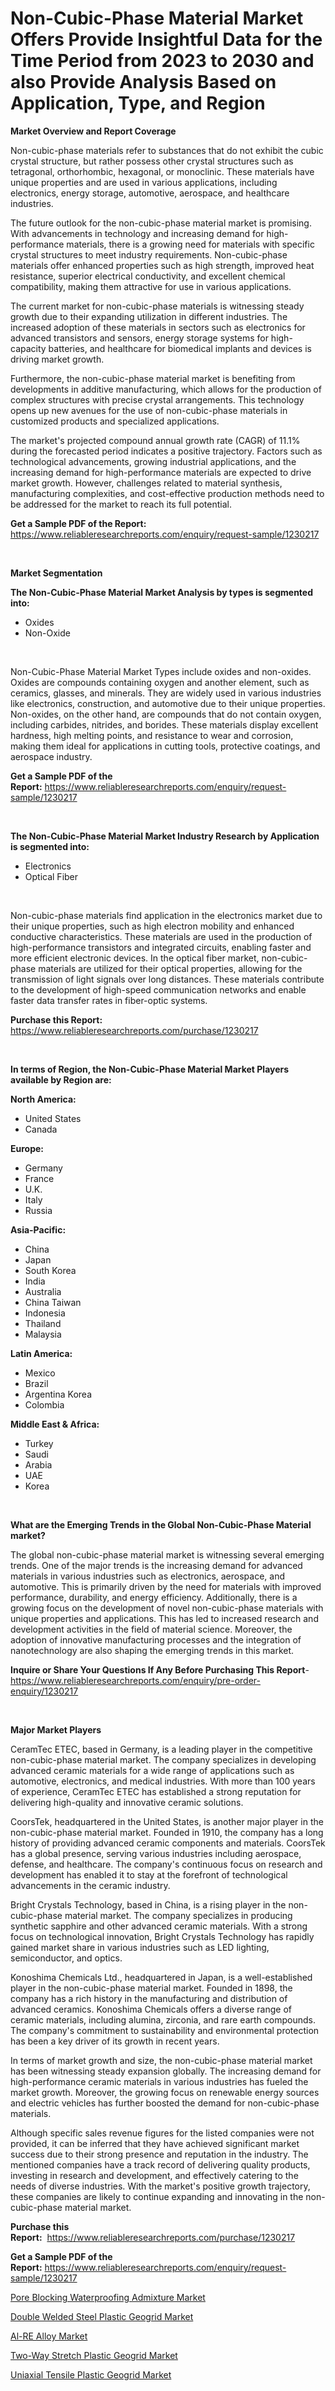 <p><h1>Non-Cubic-Phase Material Market Offers Provide Insightful Data for the Time Period from 2023 to 2030 and also Provide Analysis Based on Application, Type, and Region</h1></p><p><strong>Market Overview and Report Coverage</strong></p>
<p><p>Non-cubic-phase materials refer to substances that do not exhibit the cubic crystal structure, but rather possess other crystal structures such as tetragonal, orthorhombic, hexagonal, or monoclinic. These materials have unique properties and are used in various applications, including electronics, energy storage, automotive, aerospace, and healthcare industries.</p><p>The future outlook for the non-cubic-phase material market is promising. With advancements in technology and increasing demand for high-performance materials, there is a growing need for materials with specific crystal structures to meet industry requirements. Non-cubic-phase materials offer enhanced properties such as high strength, improved heat resistance, superior electrical conductivity, and excellent chemical compatibility, making them attractive for use in various applications.</p><p>The current market for non-cubic-phase materials is witnessing steady growth due to their expanding utilization in different industries. The increased adoption of these materials in sectors such as electronics for advanced transistors and sensors, energy storage systems for high-capacity batteries, and healthcare for biomedical implants and devices is driving market growth.</p><p>Furthermore, the non-cubic-phase material market is benefiting from developments in additive manufacturing, which allows for the production of complex structures with precise crystal arrangements. This technology opens up new avenues for the use of non-cubic-phase materials in customized products and specialized applications.</p><p>The market's projected compound annual growth rate (CAGR) of 11.1% during the forecasted period indicates a positive trajectory. Factors such as technological advancements, growing industrial applications, and the increasing demand for high-performance materials are expected to drive market growth. However, challenges related to material synthesis, manufacturing complexities, and cost-effective production methods need to be addressed for the market to reach its full potential.</p></p>
<p><strong>Get a Sample PDF of the Report:</strong> <a href="https://www.reliableresearchreports.com/enquiry/request-sample/1230217">https://www.reliableresearchreports.com/enquiry/request-sample/1230217</a></p>
<p>&nbsp;</p>
<p><strong>Market Segmentation</strong></p>
<p><strong>The Non-Cubic-Phase Material Market Analysis by types is segmented into:</strong></p>
<p><ul><li>Oxides</li><li>Non-Oxide</li></ul></p>
<p>&nbsp;</p>
<p><p>Non-Cubic-Phase Material Market Types include oxides and non-oxides. Oxides are compounds containing oxygen and another element, such as ceramics, glasses, and minerals. They are widely used in various industries like electronics, construction, and automotive due to their unique properties. Non-oxides, on the other hand, are compounds that do not contain oxygen, including carbides, nitrides, and borides. These materials display excellent hardness, high melting points, and resistance to wear and corrosion, making them ideal for applications in cutting tools, protective coatings, and aerospace industry.</p></p>
<p><strong>Get a Sample PDF of the Report:</strong>&nbsp;<a href="https://www.reliableresearchreports.com/enquiry/request-sample/1230217">https://www.reliableresearchreports.com/enquiry/request-sample/1230217</a></p>
<p>&nbsp;</p>
<p><strong>The Non-Cubic-Phase Material Market Industry Research by Application is segmented into:</strong></p>
<p><ul><li>Electronics</li><li>Optical Fiber</li></ul></p>
<p>&nbsp;</p>
<p><p>Non-cubic-phase materials find application in the electronics market due to their unique properties, such as high electron mobility and enhanced conductive characteristics. These materials are used in the production of high-performance transistors and integrated circuits, enabling faster and more efficient electronic devices. In the optical fiber market, non-cubic-phase materials are utilized for their optical properties, allowing for the transmission of light signals over long distances. These materials contribute to the development of high-speed communication networks and enable faster data transfer rates in fiber-optic systems.</p></p>
<p><strong>Purchase this Report:</strong>&nbsp; <a href="https://www.reliableresearchreports.com/purchase/1230217">https://www.reliableresearchreports.com/purchase/1230217</a></p>
<p>&nbsp;</p>
<p><strong>In terms of Region, the Non-Cubic-Phase Material Market Players available by Region are:</strong></p>
<p>
    <p> <strong> North America: </strong>
        <ul>
            <li>United States</li>
            <li>Canada</li>
        </ul>
        </p> 
    <p> <strong> Europe: </strong>
        <ul>
            <li>Germany</li>
            <li>France</li>
            <li>U.K.</li>
            <li>Italy</li>
            <li>Russia</li>
        </ul>
        </p> 
    <p> <strong> Asia-Pacific: </strong>
        <ul>
            <li>China</li>
            <li>Japan</li>
            <li>South Korea</li>
            <li>India</li>
            <li>Australia</li>
            <li>China Taiwan</li>
            <li>Indonesia</li>
            <li>Thailand</li>
            <li>Malaysia</li>
        </ul>
        </p> 
    <p> <strong> Latin America: </strong>
        <ul>
            <li>Mexico</li>
            <li>Brazil</li>
            <li>Argentina Korea</li>
            <li>Colombia</li>
        </ul>
        </p> 
    <p> <strong> Middle East & Africa: </strong>
        <ul>
            <li>Turkey</li>
            <li>Saudi</li>
            <li>Arabia</li>
            <li>UAE</li>
            <li>Korea</li>
        </ul>
    </p>
    </p>
<p>&nbsp;</p>
<p><strong>What are the Emerging Trends in the Global Non-Cubic-Phase Material market?</strong></p>
<p><p>The global non-cubic-phase material market is witnessing several emerging trends. One of the major trends is the increasing demand for advanced materials in various industries such as electronics, aerospace, and automotive. This is primarily driven by the need for materials with improved performance, durability, and energy efficiency. Additionally, there is a growing focus on the development of novel non-cubic-phase materials with unique properties and applications. This has led to increased research and development activities in the field of material science. Moreover, the adoption of innovative manufacturing processes and the integration of nanotechnology are also shaping the emerging trends in this market.</p></p>
<p><strong>Inquire or Share Your Questions If Any Before Purchasing This Report</strong>- <a href="https://www.reliableresearchreports.com/enquiry/pre-order-enquiry/1230217">https://www.reliableresearchreports.com/enquiry/pre-order-enquiry/1230217</a></p>
<p>&nbsp;</p>
<p><strong>Major Market Players</strong></p>
<p><p>CeramTec ETEC, based in Germany, is a leading player in the competitive non-cubic-phase material market. The company specializes in developing advanced ceramic materials for a wide range of applications such as automotive, electronics, and medical industries. With more than 100 years of experience, CeramTec ETEC has established a strong reputation for delivering high-quality and innovative ceramic solutions.</p><p>CoorsTek, headquartered in the United States, is another major player in the non-cubic-phase material market. Founded in 1910, the company has a long history of providing advanced ceramic components and materials. CoorsTek has a global presence, serving various industries including aerospace, defense, and healthcare. The company's continuous focus on research and development has enabled it to stay at the forefront of technological advancements in the ceramic industry.</p><p>Bright Crystals Technology, based in China, is a rising player in the non-cubic-phase material market. The company specializes in producing synthetic sapphire and other advanced ceramic materials. With a strong focus on technological innovation, Bright Crystals Technology has rapidly gained market share in various industries such as LED lighting, semiconductor, and optics.</p><p>Konoshima Chemicals Ltd., headquartered in Japan, is a well-established player in the non-cubic-phase material market. Founded in 1898, the company has a rich history in the manufacturing and distribution of advanced ceramics. Konoshima Chemicals offers a diverse range of ceramic materials, including alumina, zirconia, and rare earth compounds. The company's commitment to sustainability and environmental protection has been a key driver of its growth in recent years.</p><p>In terms of market growth and size, the non-cubic-phase material market has been witnessing steady expansion globally. The increasing demand for high-performance ceramic materials in various industries has fueled the market growth. Moreover, the growing focus on renewable energy sources and electric vehicles has further boosted the demand for non-cubic-phase materials.</p><p>Although specific sales revenue figures for the listed companies were not provided, it can be inferred that they have achieved significant market success due to their strong presence and reputation in the industry. The mentioned companies have a track record of delivering quality products, investing in research and development, and effectively catering to the needs of diverse industries. With the market's positive growth trajectory, these companies are likely to continue expanding and innovating in the non-cubic-phase material market.</p></p>
<p><strong>Purchase this Report:</strong>&nbsp;&nbsp;<a href="https://www.reliableresearchreports.com/purchase/1230217">https://www.reliableresearchreports.com/purchase/1230217</a></p>
<p></p>
<p><strong>Get a Sample PDF of the Report:</strong>&nbsp;<a href="https://www.reliableresearchreports.com/enquiry/request-sample/1230217">https://www.reliableresearchreports.com/enquiry/request-sample/1230217</a></p>
<p><p><a href="https://github.com/rahu1501/Market-Research-Report-List-1/blob/main/pore-blocking-waterproofing-admixture-market.md">Pore Blocking Waterproofing Admixture Market</a></p><p><a href="https://github.com/rahu1502/Market-Research-Report-List-1/blob/main/double-welded-steel-plastic-geogrid-market.md">Double Welded Steel Plastic Geogrid Market</a></p><p><a href="https://github.com/rahu1503/Market-Research-Report-List-1/blob/main/al-re-alloy-market.md">Al-RE Alloy Market</a></p><p><a href="https://github.com/rahu1505/Market-Research-Report-List-1/blob/main/two-way-stretch-plastic-geogrid-market.md">Two-Way Stretch Plastic Geogrid Market</a></p><p><a href="https://github.com/rahu1506/Market-Research-Report-List-1/blob/main/uniaxial-tensile-plastic-geogrid-market.md">Uniaxial Tensile Plastic Geogrid Market</a></p></p>